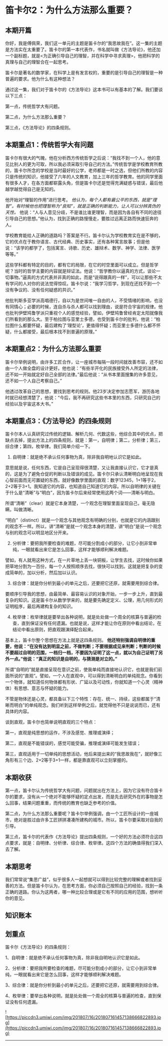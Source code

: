 # 笛卡尔2：为什么方法那么重要？

## 本期开篇

你好，我是傅佩荣，我们这一单元的主题是笛卡尔的“我思故我在”。这一集的主题是方法实在太重要了。笛卡尔的第一本代表作，书名就叫做《方法导论》，他还加一个副标题，就是<为正确引导自己的理智，并在科学中寻求真理>，他把科学的真理与自己的理智合在一起思考。

笛卡尔是著名的数学家，在科学上是有发言权的，重要的是引导自己的理智是一种普遍的要求。他为什么有这种想法？

通过这一集，我们对于笛卡尔的《方法导论》这本书可以有基本的了解。我们要谈以下三点：

第一点，传统哲学大有问题。

第二点，为什么方法那么重要？

第三点，《方法导论》的四条规则。

## 本期重点1：传统哲学大有问题

笛卡尔有很大的气魄，他在分析西方传统哲学之后说：“我找不到一个人，他的意见比别人的更为可取，所以我必须采取引导自己的方法。”传统哲学是学校教育所教的，笛卡尔所念的学校是当时最好的公学，老师都是一时之选，但他们所教的内容只是传统的知识，他接受了六年的人文教育，加上三年的哲学教育。他的同学里面有很多人才，在各方面都崭露头角，但是笛卡尔还是觉得充满疑惑与错误，最后他越学越觉得自己是无知的。

他开始对“理智的作用”进行思考。 *他认为，每个人都有最公平的东西，就是“理智”。有时候他也把理智称为“良知”，就是正确的判断能力，让人可以分辨真伪的天性。* 他说：“人与人意见分歧，不是谁比谁更理智，而是因为各自有不同的途径引导自己的思想。”他认为，找到正确的路慢慢走，要胜过远离正路而快速狂奔的人。

学校教育能给人正确的道路吗？答案是不行。笛卡尔认为学校教育实在是不够的，它的优点在于教你语言、古代经典、历史事实，还有各种寓言故事；但是他说：“该学的都学了，包括寓言、诗歌、历史、雄辩术、数学、神学、法律、医学等等。”

这些学科都有特定的目的，都有它的局限，在它的时空里面可以成立。但是哲学呢？当时的哲学主要的内容就是辩证法。他说：“哲学教你以逼真的方式，谈论一切事物。”逼真的方式代表并非真的如此，而是“说得跟真的一样”，可以让那些不太有学问的人对你的说法觉得惊叹。笛卡尔说：“我学习哲学，到现在还找不到一个没有争议的、没有任何疑惑的共识。”

他批判斯多亚学派高唱德行，自以为是世间唯一自由的人，不受情绪的影响，也没有同情心；必要的时候，连自杀与杀人都可以找到理由，说是符合宇宙的规律。他也批判伊壁鸠鲁学派只重视个人的感觉经验，譬如，伊壁鸠鲁曾经肯定太阳就像我们所看到的那么大。至于柏拉图与亚里士多德，也受到笛卡尔的批判，他说：“柏拉图什么都要怀疑，最后建构了‘理型论’，更值得怀疑；而亚里士多德什么都不怀疑，什么都接受，最后根本找不到普遍的原理。”

## 本期重点2：为什么方法那么重要

笛卡尔举例说明，由许多工匠合作，让一座城市每隔一段时间就改善市容，还不如由一个人做全盘的设计更好。他也说：“有些半开化的民族接受外人所定的法律，还不如一开始就定好自己全部的法律。”最后他说：“从书本里面搜集的许多意见，还不如一个人自己考察自己。”

他透过改革自己的思想，要找到思考的规则。他23岁决定参加志愿军，游历各地时就已经想清楚了，他说：“今后，我不再研究这些书本里的东西，只研究自己的经验以及宇宙这本大书。”

## 本期重点3：《方法导论》的四条规则

笛卡尔本人认真研究过传统的逻辑、解析几何、代数这些，他综合其中的优点，把缺点去掉，提出方法上的四条规则，就是：第一，自明律；第二，分析律；第三，综合律；第四，枚举律。我们简单介绍一下。

1. 自明律：就是绝不承认任何事物为真，除非我自明地认识它是如此。

意思就是说，任何东西，它是自己呈现得很清楚，又让我直接认识它，它才是真的，这是为了避免仓促的判断以及错误的成见。笛卡尔只承认清晰明白地呈现在我心智前面而无可置疑的东西，就好像数学里面的直观：数字12345，1+1等于2，2+2等于3+1。我知道它的内容，也知道自己知道它的内容。所以自明律的关键在于什么是“清晰”与“明白”，因为笛卡尔后来经常使用这两个词——清晰与明白。

所谓“清晰”（clear）就是它本身清楚，一个观念在理智里面呈现自己，毫无隐瞒，叫做清晰。

“明白”（distinct）就是一个观念与其他观念有明确的分别，也就是它的内涵跟别的观念不一样。所以，讲“清晰”是就一个观念本身的清楚，讲“明白”是说一个观念与别的观念可以明显地区分开来。

2. 分析律：要把我所要检查的难题，尽可能分割成小的部分，让它小到非常单纯，一眼就看出来它是怎么回事，这样才能够顺利解决难题。

譬如，有人就用这种方式，在一片草地上丢一块铜板，让学生去找，这时候你如果把草地分割为一百份，每一个人按照顺序去找，很快可以找到。这就是把复杂的变成简单的，加以分析，然后加以认识。

3. 综合律：就是你分析到最小的单元之后，还要把它还原，就需要用到综合律。

要顺序引导我的思想，由最简单、最容易认识的对象开始，一步一步上升，直到最复杂的知识。这是笛卡尔从数学学来的，就是要先确定定义、公理，用几何形式的证明程序，最后再建构复杂的知识。

4. 枚举律：枚举律就是要举出各种说明，就是处处做一个周全的核算与普遍的检查，直到保证没有任何遗漏。也就是说，这样才能让你在原则中看出结论，在结论中看出原则，把直观跟演绎配合起来。

基本上，笛卡尔整个思想在方法上就是这四条规则。 **他还特别强调自明律的重要，他说：“在没有达到明显之前，不做判断；不要根据成见来判断；判断的时候不要超过自明的范围，一档归一档，不要因为证明了这一点，就以为自己证明了另外一点。”他说：“真正的知识是自明的，与猜测是对立的。”**

所谓“自明的”就是直接呈现在意识之前，使我单纯而直接地认识它，也就是我们前面所说的“直观”。譬如，一个人在直观中，可以得到清晰明白的单纯观念。你看到一个物体，就知道任何物体都有形状、广延以及可动性，你就知道一个心灵（精神体）有思想、意志与怀疑的能力。

不管是物体还是心灵，都具备以下三个特性：存在、统一、持续，这些都属于“清晰而明白”的单纯观念。我们听到这样举例之后，就觉得他不只是说说而已，还有具体的内容。

谈到直观，笛卡尔也简单说明直观的三个特点：

第一，直观是纯思想的运作，不涉及感觉、推理或演绎；

第二，直观是不能错误的，感觉可能受骗，推理或演绎可能发生错误；

第三，直观适用于一切单纯的思想活动，他后来提出来的“我思故我在”，就好像三角形有三个边、2+2等于3+1一样，都是靠直观可以立刻掌握的。

## 本期收获

第一点，笛卡尔认为传统哲学大有问题，问题就出在方法上，因为它没有符合笛卡尔的要求，没有从一个绝对不能够怀疑的定点出发，而是先去研究外在的事物是怎么回事，结果问题重重，而传统的教育也缺乏参考的价值。

第二点，为什么方法那么重要呢？笛卡尔举例强调，由一个工匠所设计的一座城市，绝对是胜过由许多工匠拼拼凑凑所建构的城市。所以，笛卡尔要采取对自我的引导。

第三点，笛卡尔的代表作《方法导论》提出四条规则，一个好的方法必须符合这四点要求，就是：自明律、分析律、综合律、枚举律。这四个方法的确值得我们深入去了解。

## 本期思考

我们常常说“集思广益”，似乎很多人一起想就可以得到比较完整的理解或者找到妥善的方法。但是笛卡尔认为，在思考方面，你必须自己按照自己的经验，找到一条正确的道路。你认为这两者，哪一种比较合理或是它有不同的应用的范围，想听听你的意见。

## 知识账本

## 划重点

笛卡尔《方法导论》的四条规则：

1、自明律：就是绝不承认任何事物为真，除非我自明地认识它是如此。

2、分析律：要把我所要检查的难题，尽可能分割成小的部分，让它小到非常单纯，一眼就看出来它是怎么回事，这样才能够顺利解决难题。

3、综合律：就是你分析到最小的单元之后，还要把它还原，就需要用到综合律。

4、枚举律：要举出各种说明，就是处处做一个周全的核算与普遍的检查，直到保证没有任何遗漏。

![https://piccdn3.umiwi.com/img/201807/16/201807161457138666822893.jpg](https://piccdn3.umiwi.com/img/201807/16/201807161457138666822893.jpg)

---

